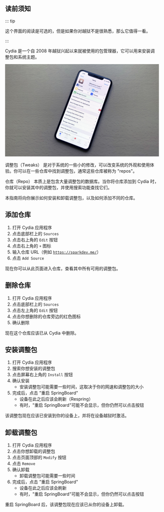 ## 读前须知

::: tip

这个界面的阅读是可选的，但是如果你对越狱不是很熟悉，那么它值得一看。

:::

Cydia 是一个自 2008 年越狱兴起以来就被使用的包管理器，它可以用来安装调整包和系统主题。

![正在运行 Cydia 的 iPhone 图片](/assets/images/cydia_picture.jpg)

<p><router-link to="/faq/#what-are-tweaks">调整包（Tweaks）</router-link> 是对于系统的一些小的修改，可以改变系统的外观和使用体验。你可以在一些仓库中找到调整包，通常这些仓库被称为 "repos"。</p>

<p><router-link to="/faq/#what-s-a-repo">仓库（Repo）</router-link> 本质上是包含大量调整包的数据库。当你将仓库添加到 Cydia 时，你就可以安装其中的调整包，并使用搜索功能查找它们。</p>

本指南将向你展示如何安装和卸载调整包，以及如何添加不同的仓库。

## 添加仓库

1. 打开 Cydia 应用程序
1. 点击底部栏上的 `Sources`
1. 点击右上角的 `Edit` 按钮
1. 点击右上角的 `+` 图标
1. 输入仓库 URL（例如 [`https://sparkdev.me/`](https://sparkdev.me/)）
1. 点击 `Add Source`

现在你可以从此页面进入仓库，查看其中所有可用的调整包。

## 删除仓库

1. 打开 Cydia 应用程序
1. 点击底部栏上的 `Sources`
1. 点击左上角的 `Edit` 按钮
1. 点击你想删除的仓库旁边的红色图标
1. 确认删除

现在这个仓库应该已从 Cydia 中删除。

## 安装调整包

1. 打开 Cydia 应用程序
1. 搜索你想安装的调整包
1. 点击屏幕右上角的 `Install` 按钮
1. 确认安装
    - 安装调整包可能需要一些时间，这取决于你的网速和调整包的大小
1. 完成后，点击 "<router-link to="/faq/#what-is-respringing">重启 SpringBoard</router-link>"
    - 设备在此之后应该会刷新（Respring）
    - 有时，"重启 SpringBoard"可能不会显示，但你仍然可以点击按钮

该调整包现在应该已安装到你的设备上，并将在设备越狱时激活。

## 卸载调整包

1. 打开 Cydia 应用程序
1. 点击你想卸载的调整包
1. 点击页面顶部的 `Modify` 按钮
1. 点击 `Remove`
1. 确认卸载
    - 卸载调整包可能需要一些时间
2. 完成后，点击 "<router-link to="/faq/#what-is-respringing">重启 SpringBoard</router-link>"
    - 设备在此之后应该会刷新
    - 有时，"重启 SpringBoard"可能不会显示，但你仍然可以点击按钮

重启 SpringBoard 后，该调整包现在应该已从你的设备上卸载。
